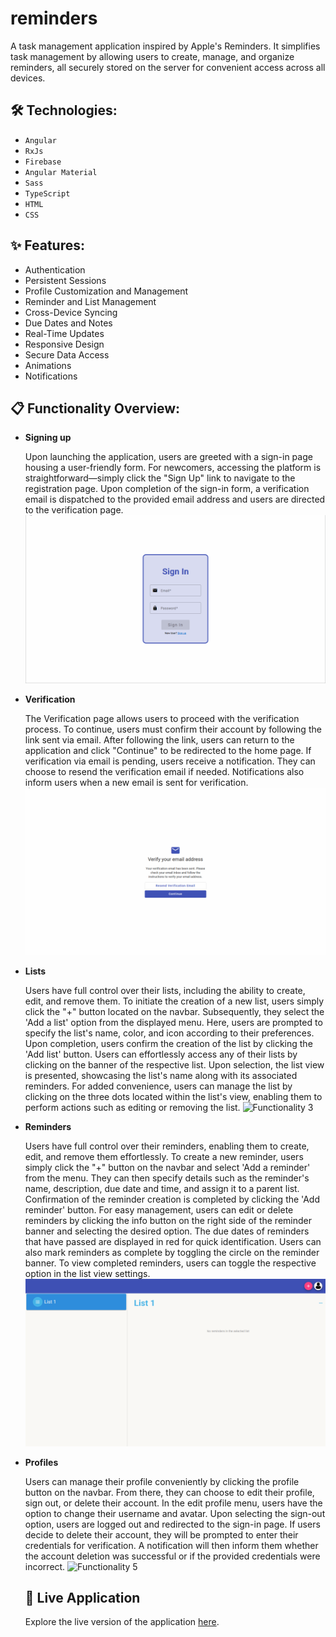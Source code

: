 # reminders

A task management application inspired by Apple's Reminders. It simplifies task management by allowing users to create, manage, and organize reminders, all securely stored on the server for convenient access across all devices.

## 🛠️ Technologies:

- `Angular`
- `RxJs`
- `Firebase`
- `Angular Material`
- `Sass`
- `TypeScript`
- `HTML`
- `CSS`

## ✨ Features:

- Authentication
- Persistent Sessions
- Profile Customization and Management
- Reminder and List Management
- Cross-Device Syncing
- Due Dates and Notes
- Real-Time Updates
- Responsive Design
- Secure Data Access
- Animations
- Notifications

## 📋 Functionality Overview:

- **Signing up**

  Upon launching the application, users are greeted with a sign-in page housing a user-friendly form. For newcomers, accessing the platform is straightforward—simply click the "Sign Up" link to navigate to the registration page. Upon completion of the sign-in form, a verification email is dispatched to the provided email address and users are directed to the verification page.
  ![Functionality 1](./media/sign-up.gif)

- **Verification**

  The Verification page allows users to proceed with the verification process. To continue, users must confirm their account by following the link sent via email. After following the link, users can return to the application and click "Continue" to be redirected to the home page. If verification via email is pending, users receive a notification. They can choose to resend the verification email if needed. Notifications also inform users when a new email is sent for verification.
  ![Functionality 2](./media/verify.gif)

- **Lists**

  Users have full control over their lists, including the ability to create, edit, and remove them. To initiate the creation of a new list, users simply click the "+" button located on the navbar. Subsequently, they select the 'Add a list' option from the displayed menu. Here, users are prompted to specify the list's name, color, and icon according to their preferences. Upon completion, users confirm the creation of the list by clicking the 'Add list' button. Users can effortlessly access any of their lists by clicking on the banner of the respective list. Upon selection, the list view is presented, showcasing the list's name along with its associated reminders. For added convenience, users can manage the list by clicking on the three dots located within the list's view, enabling them to perform actions such as editing or removing the list.
  ![Functionality 3](./media/lists.gif)

- **Reminders**

  Users have full control over their reminders, enabling them to create, edit, and remove them effortlessly. To create a new reminder, users simply click the "+" button on the navbar and select 'Add a reminder' from the menu. They can then specify details such as the reminder's name, description, due date and time, and assign it to a parent list. Confirmation of the reminder creation is completed by clicking the 'Add reminder' button. For easy management, users can edit or delete reminders by clicking the info button on the right side of the reminder banner and selecting the desired option. The due dates of reminders that have passed are displayed in red for quick identification. Users can also mark reminders as complete by toggling the circle on the reminder banner. To view completed reminders, users can toggle the respective option in the list view settings.
  ![Functionality 4](./media/reminders.gif)

- **Profiles**

  Users can manage their profile conveniently by clicking the profile button on the navbar. From there, they can choose to edit their profile, sign out, or delete their account. In the edit profile menu, users have the option to change their username and avatar. Upon selecting the sign-out option, users are logged out and redirected to the sign-in page. If users decide to delete their account, they will be prompted to enter their credentials for verification. A notification will then inform them whether the account deletion was successful or if the provided credentials were incorrect.
  ![Functionality 5](./media/profile.gif)

  ## 🚀 Live Application

  Explore the live version of the application [here](https://reminders-4f421.web.app/sign-in).
